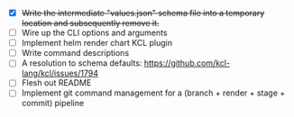 - [x] ~~Write the intermediate "values.json" schema file into a temporary location and subsequently remove it.~~
- [ ] Wire up the CLI options and arguments
- [ ] Implement helm render chart KCL plugin
- [ ] Write command descriptions
- [ ] A resolution to schema defaults: https://github.com/kcl-lang/kcl/issues/1794
- [ ] Flesh out README
- [ ] Implement git command management for a (branch + render + stage + commit) pipeline
